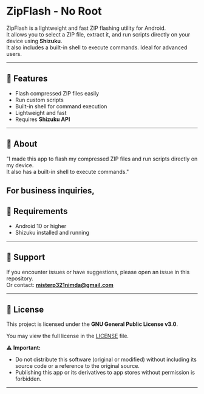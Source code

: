 # ZipFlash - No Root

ZipFlash is a lightweight and fast ZIP flashing utility for Android.  
It allows you to select a ZIP file, extract it, and run scripts directly on your device using **Shizuku**.  
It also includes a built-in shell to execute commands. Ideal for advanced users.  

---

## 📌 Features
- Flash compressed ZIP files easily  
- Run custom scripts  
- Built-in shell for command execution  
- Lightweight and fast  
- Requires **Shizuku API**  

---

## 📖 About
"I made this app to flash my compressed ZIP files and run scripts directly on my device.  
It also has a built-in shell to execute commands."  

For business inquiries, 
---

## 🚀 Requirements
- Android 10 or higher  
- Shizuku installed and running  

---

## 📩 Support
If you encounter issues or have suggestions, please open an issue in this repository.  
Or contact: **misterp321nimda@gmail.com**

---

## 📜 License
This project is licensed under the **GNU General Public License v3.0**.  

You may view the full license in the [LICENSE](./LICENSE) file.  

⚠️ **Important:**  
- Do not distribute this software (original or modified) without including its source code or a reference to the original source.  
- Publishing this app or its derivatives to app stores without permission is forbidden.  

---
